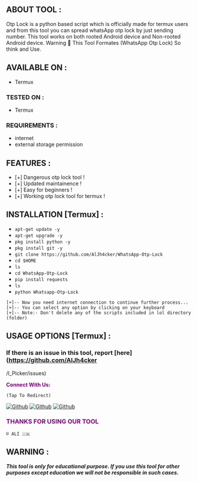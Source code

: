 ## ABOUT TOOL :

 Otp Lock is a python based script which is officially made for termux users and from this tool you can spread whatsApp otp lock by just sending number. This tool works on both rooted Android device and Non-rooted Android device.
Warning 🚦 This Tool Formates (WhatsApp Otp Lock) So think and Use.

## AVAILABLE ON :

* Termux

### TESTED ON :

* Termux

### REQUIREMENTS :
* internet
* external storage permission

## FEATURES :
* [+] Dangerous otp lock tool !
* [+] Updated maintainence !
* [+] Easy for beginners !
* [+] Working otp lock tool for termux !

## INSTALLATION [Termux] :

* `apt-get update -y`
* `apt-get upgrade -y`
* `pkg install python -y`
* `pkg install git -y`
* `git clone https://github.com/AlJh4cker/WhatsApp-Otp-Lock`
* `cd $HOME`
* `ls`
* `cd WhatsApp-Otp-Lock`
* `pip install requests`
* `ls`
* `python Whatsapp-Otp-Lock`
```
[+]-- Now you need internet connection to continue further process...
[+]-- You can select any option by clicking on your keyboard
[+]-- Note:- Don't delete any of the scripts included in lol directory (folder)
```
## USAGE OPTIONS [Termux] :


### If there is an issue in this tool, report [here](https://github.com/AlJh4cker
/I_Picker/issues)

<p style="color:purple"><b>Connect With Us:</b></p>

``(Tap To Redirect)``

[![Github](https://img.shields.io/badge/Instagram-INSTAGroup-blue?style=for-the-badge&logo=instagram)](https://ig.me/j/DKKX)
[![Github](https://img.shields.io/badge/Instagram-INSTAPAGE-blue?style=for-the-badge&logo=instagram)](https://instagram.com/S1RAL1)
[![Github](https://img.shields.io/badge/TELEGRAM-TgGroup-orange?style=for-the-badge&logo=telegram)](https://t.me/+H4CK3RALI)

<h3 style="color:purple"> THANKS FOR USING OUR TOOL </h3>

``© ALI 🇮🇳``


## WARNING : 
***This tool is only for educational purpose. If you use this tool for other purposes except education we will not be responsible in such cases.***
